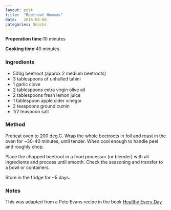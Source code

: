 ```yaml
---
layout: post
title:  "Beetroot Hummus"
date:   2016-02-08
categories: Snacks
---
```


**Preperation time**:10 minutes

**Cooking time**:40 minutes

### Ingredients

* 500g beetroot (approx 2 medium beetroots)
* 3 tablespoons of unhulled tahini
* 1 garlic clove
* 2 tablespoons extra virgin olive oil
* 2 tablespoons fresh lemon juice
* 1 tablespoon apple cider vinegar
* 2 teaspoons ground cumin
* 1/2 teaspoon salt


### Method

Preheat oven to 200 deg.C.
Wrap the whole beetroots in foil and roast in the oven for ~30-40 minutes, until tender. When cool enough to handle peel and roughly chop.

Place the chopped beetroot in a food processor (or blender) with all ingredients and process until smooth. Check the seasoning and transfer to a bowl or containers. 

Store in the fridge for ~5 days. 

### Notes
This was adapted from a Pete Evans recipe in the book <a href="http://peteevans.com/books/healthy-every-day/">Healthy Every Day</a>




